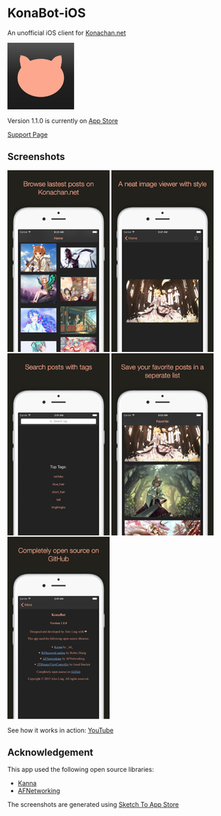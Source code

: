 # KonaBot-iOS

An unofficial iOS client for [Konachan.net](http://konachan.net)

<img src="./KonaBot/1024.png" width="150">

Version 1.1.0 is currently on [App Store](https://itunes.apple.com/us/app/konabot/id1055716649?ls=1&mt=8)

[Support Page](http://hkalexling.com/2015/11/05/konabot-support-page/)

## Screenshots

<img src="./KonaBot/screenshots/4.7%20Device%201.jpg" width="230">
<img src="./KonaBot/screenshots/4.7%20Device%202.jpg" width="230">
<img src="./KonaBot/screenshots/4.7%20Device%203.jpg" width="230">
<img src="./KonaBot/screenshots/4.7%20Device%204.jpg" width="230">
<img src="./KonaBot/screenshots/4.7%20Device%205.jpg" width="230">

See how it works in action: [YouTube](https://www.youtube.com/watch?v=B0FLAfxtvyA)

## Acknowledgement

This app used the following open source libraries:

- [Kanna](https://github.com/tid-kijyun/Kanna)
- [AFNetworking](https://github.com/AFNetworking/AFNetworking)

The screenshots are generated using [Sketch To App Store](https://github.com/LaunchKit/SketchToAppStore)
